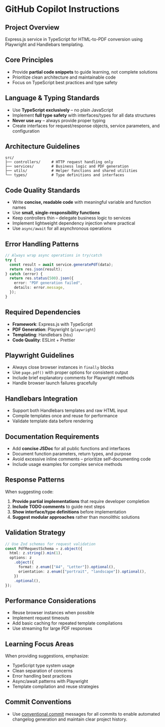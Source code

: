 # GitHub Copilot Instructions

## Project Overview

Express.js service in TypeScript for HTML-to-PDF conversion using Playwright and Handlebars templating.

## Core Principles

- Provide **partial code snippets** to guide learning, not complete solutions
- Prioritize clean architecture and maintainable code
- Focus on TypeScript best practices and type safety

## Language & Typing Standards

- Use **TypeScript exclusively** – no plain JavaScript
- Implement **full type safety** with interfaces/types for all data structures
- **Never use `any`** – always provide proper typing
- Create interfaces for request/response objects, service parameters, and configuration

## Architecture Guidelines

```
src/
├── controllers/     # HTTP request handling only
├── services/        # Business logic and PDF generation
├── utils/           # Helper functions and shared utilities
└── types/           # Type definitions and interfaces
```

## Code Quality Standards

- Write **concise, readable code** with meaningful variable and function names
- Use **small, single-responsibility functions**
- Keep controllers thin – delegate business logic to services
- Implement lightweight dependency injection where practical
- Use `async/await` for all asynchronous operations

## Error Handling Patterns

```typescript
// Always wrap async operations in try/catch
try {
  const result = await service.generatePdf(data);
  return res.json(result);
} catch (error) {
  return res.status(500).json({
    error: "PDF generation failed",
    details: error.message,
  });
}
```

## Required Dependencies

- **Framework**: Express.js with TypeScript
- **PDF Generation**: Playwright (`playwright`)
- **Templating**: Handlebars (`hbs`)
  <!-- - **Validation**: Zod for request validation -->
  <!-- - **Testing**: Jest with TypeScript support -->
- **Code Quality**: ESLint + Prettier

## Playwright Guidelines

- Always close browser instances in `finally` blocks
- Use `page.pdf()` with proper options for consistent output
- Include brief explanatory comments for Playwright methods
- Handle browser launch failures gracefully

## Handlebars Integration

- Support both Handlebars templates and raw HTML input
- Compile templates once and reuse for performance
- Validate template data before rendering

## Documentation Requirements

- Add **concise JSDoc** for all public functions and interfaces
- Document function parameters, return types, and purpose
- Avoid excessive inline comments – prioritize self-documenting code
- Include usage examples for complex service methods

## Response Patterns

When suggesting code:

1. **Provide partial implementations** that require developer completion
2. **Include TODO comments** to guide next steps
3. **Show interface/type definitions** before implementation
4. **Suggest modular approaches** rather than monolithic solutions

## Validation Strategy

```typescript
// Use Zod schemas for request validation
const PdfRequestSchema = z.object({
  html: z.string().min(1),
  options: z
    .object({
      format: z.enum(["A4", "Letter"]).optional(),
      orientation: z.enum(["portrait", "landscape"]).optional(),
    })
    .optional(),
});
```

## Performance Considerations

- Reuse browser instances when possible
- Implement request timeouts
- Add basic caching for repeated template compilations
- Use streaming for large PDF responses

## Learning Focus Areas

When providing suggestions, emphasize:

- TypeScript type system usage
- Clean separation of concerns
- Error handling best practices
- Async/await patterns with Playwright
- Template compilation and reuse strategies

## Commit Conventions

- Use [conventional commit](https://www.conventionalcommits.org/) messages for all commits to enable automated changelog generation and maintain clear project history.
